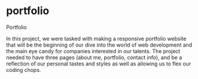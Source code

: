 # portfolio

Portfolio

In this project, we were tasked with making a responsive portfolio website that will be the beginning of our dive into the world of web development and the main eye candy for companies interested in our talents. The project needed to have three pages (about me, portfolio, contact info), and be a reflection of our personal tastes and styles as well as allowing us to flex our coding chops. 
